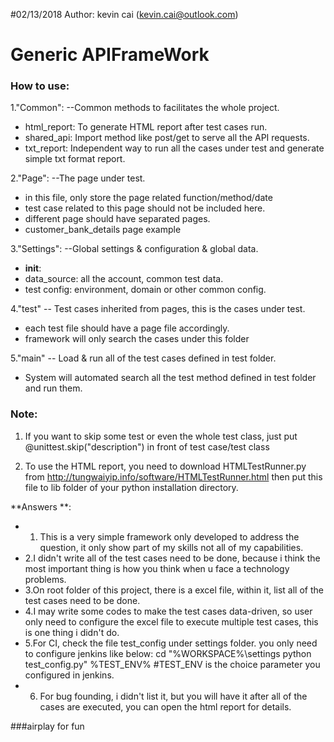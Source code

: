 #02/13/2018
Author: kevin cai (kevin.cai@outlook.com)
# Generic APIFrameWork
### How to use:

1."Common":  --Common methods to facilitates the whole project.
* html_report: To generate HTML report after test cases run.
* shared_api: Import method like post/get to serve all the API requests.
* txt_report: Independent way to run all the cases under test and generate simple txt format report.

2."Page": --The page under test.
* in this file, only store the page related function/method/date
* test case related to this page should not be included here.
* different page should have separated pages.
* customer_bank_details  page example

3."Settings": --Global settings & configuration & global data.
* __init__:
* data_source: all the account, common test data.
* test config: environment, domain or other common config.


4."test" -- Test cases inherited from pages, this is the cases under test.
* each test file should have a page file accordingly.
* framework will only search the cases under this folder

5."main"  -- Load & run all of the test cases defined in test folder.

* System will automated search all the test method defined in test folder and run them.

### Note:

1. If you want to skip some test or even the whole test class, just put @unittest.skip("description") in front of test case/test class

2. To use the HTML report, you need to download HTMLTestRunner.py from http://tungwaiyip.info/software/HTMLTestRunner.html then put this file to lib folder of your python installation directory.


 **Answers **:
* 1. This is a very simple framework only developed to address the question, it only show part of my skills not all of my capabilities.
* 2.I didn't write all of the test cases need to be done, because i think the most important thing is how you think when u face a technology problems.
* 3.On root folder of this project, there is a excel file, within it, list all of the test cases need to be done.
* 4.I may write some codes to make the test cases data-driven, so user only need to configure the excel file to execute multiple test cases, this is one thing i didn't do.
* 5.For CI, check the file test_config under settings folder. you only need to configure jenkins like below:
cd "%WORKSPACE%\settings
python test_config.py" %TEST_ENV%   #TEST_ENV is the choice parameter you configured in jenkins.
* 6. For bug founding, i didn't list it, but you will have it after all of the cases are executed, you can open the html report for details.

###airplay for fun